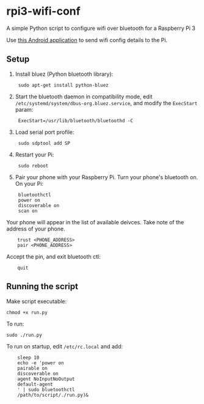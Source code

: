 # rpi3-wifi-conf
A simple Python script to configure wifi over bluetooth for a Raspberry Pi 3

Use [this Android application](https://github.com/brendan-myers/rpi3-wifi-conf-android) to send wifi config details to the Pi.


## Setup

1. Install bluez (Python bluetooth library):

        sudo apt-get install python-bluez


2. Start the bluetooth daemon in compatibility mode, edit `/etc/systemd/system/dbus-org.bluez.service`, and modify the `ExecStart` param:


        ExecStart=/usr/lib/bluetooth/bluetoothd -C


3. Load serial port profile:

        sudo sdptool add SP


4. Restart your Pi:

        sudo reboot


5. Pair your phone with your Raspberry Pi. Turn your phone's bluetooth on. On your Pi:

        bluetoothctl
        power on
        discoverable on
        scan on


  Your phone will appear in the list of available deivces. Take note of the address of your phone.

        trust <PHONE_ADDRESS>
        pair <PHONE_ADDRESS>


  Accept the pin, and exit bluetooth ctl:

        quit


## Running the script

Make script executable:

    chmod +x run.py


To run:

    sudo ./run.py


To run on startup, edit `/etc/rc.local` and add:

        sleep 10
        echo -e 'power on
        pairable on
        discoverable on
        agent NoInputNoOutput
        default-agent
        ' | sudo bluetoothctl
        /path/to/script/./run.py)&
